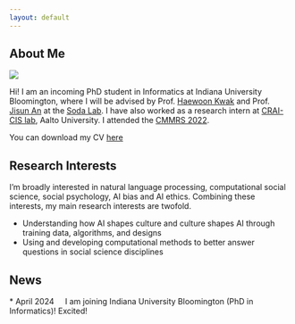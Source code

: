 ```yaml
---
layout: default
---
```


## About Me

<img class="profile-picture" src="profile_2.jpg">

Hi! I am an incoming PhD student in Informatics at Indiana University Bloomington, where I will be advised by Prof. [Haewoon Kwak](https://haewoon.io/) and Prof. [Jisun An](https://jisun.me/) at the [Soda Lab](https://soda-labo.github.io/). I have also worked as a research intern at [CRAI-CIS lab](https://crai-cis.aalto.fi/), Aalto University. I attended the [CMMRS 2022](https://cmmrs2022.mpi-sws.org/).

You can download my CV [here](CV.pdf)

## Research Interests

I’m broadly interested in natural language processing, computational social science, social psychology, AI bias and AI ethics. Combining these interests, my main research interests are twofold.
* Understanding how AI shapes culture and culture shapes AI through training data, algorithms, and designs
* Using and developing computational methods to better answer questions in social science disciplines

## News
<div class="news-container">
    <p>* April 2024  &nbsp;&nbsp;&nbsp;  I am joining Indiana University Bloomington (PhD in Informatics)! Excited!</p>
</div>


<br />
<br />
<br />
